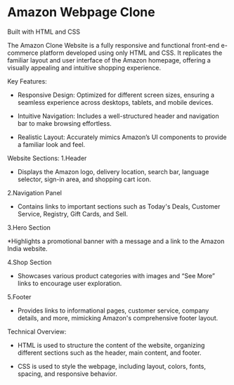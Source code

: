 # Amazon Webpage Clone
Built with HTML and CSS

The Amazon Clone Website is a fully responsive and functional front-end e-commerce platform developed using only HTML and CSS. It replicates the familiar layout and user interface of the Amazon homepage, offering a visually appealing and intuitive shopping experience.

Key Features:
* Responsive Design: Optimized for different screen sizes, ensuring a seamless experience across desktops, tablets, and mobile devices.

* Intuitive Navigation: Includes a well-structured header and navigation bar to make browsing effortless.

* Realistic Layout: Accurately mimics Amazon’s UI components to provide a familiar look and feel.

Website Sections:
1.Header

* Displays the Amazon logo, delivery location, search bar, language selector, sign-in area, and shopping cart icon.

2.Navigation Panel

* Contains links to important sections such as Today's Deals, Customer Service, Registry, Gift Cards, and Sell.

3.Hero Section

*Highlights a promotional banner with a message and a link to the Amazon India website.

4.Shop Section

* Showcases various product categories with images and “See More” links to encourage user exploration.

5.Footer

* Provides links to informational pages, customer service, company details, and more, mimicking Amazon's comprehensive footer layout.

Technical Overview:
* HTML is used to structure the content of the website, organizing different sections such as the header, main content, and footer.

* CSS is used to style the webpage, including layout, colors, fonts, spacing, and responsive behavior.
